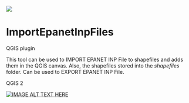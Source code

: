 <a href="http://www.kios.ucy.ac.cy"><img src="http://www.kios.ucy.ac.cy/templates/favourite/images/kios_logo_hover.png"/><a>

# ImportEpanetInpFiles

QGIS plugin

This tool can be used to IMPORT EPANET INP File to shapefiles and adds them in the QGIS canvas. Also, the shapefiles stored into the _shapefiles_ folder. Can be used to EXPORT EPANET INP File.

QGIS 2

[![IMAGE ALT TEXT HERE](https://img.youtube.com/vi/Fn0MCkTXAYQ/0.jpg)](https://www.youtube.com/watch?v=Fn0MCkTXAYQ)
